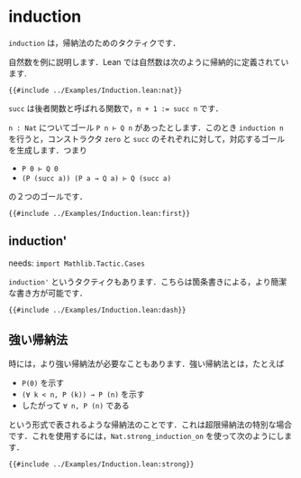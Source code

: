 # induction

`induction` は，帰納法のためのタクティクです．

自然数を例に説明します．Lean では自然数は次のように帰納的に定義されています.

```lean
{{#include ../Examples/Induction.lean:nat}}
```

`succ` は後者関数と呼ばれる関数で，`n + 1 := succ n` です．

`n : Nat` についてゴール `P n ⊢ Q n` があったとします．このとき `induction n` を行うと，コンストラクタ `zero` と `succ` のそれぞれに対して，対応するゴールを生成します．つまり

* `P 0 ⊢ Q 0`
* `(P (succ a)) (P a → Q a) ⊢ Q (succ a)`

の２つのゴールです．

```lean
{{#include ../Examples/Induction.lean:first}}
```

## induction'

needs: `import Mathlib.Tactic.Cases`

`induction'` というタクティクもあります．こちらは箇条書きによる，より簡潔な書き方が可能です．

```lean
{{#include ../Examples/Induction.lean:dash}}
```

## 強い帰納法

時には，より強い帰納法が必要なこともあります．強い帰納法とは，たとえば

* `P(0)` を示す
* `(∀ k < n, P (k)) → P (n)` を示す
* したがって `∀ n, P (n)` である

という形式で表されるような帰納法のことです．これは超限帰納法の特別な場合です．これを使用するには，`Nat.strong_induction_on` を使って次のようにします．

```lean
{{#include ../Examples/Induction.lean:strong}}
```